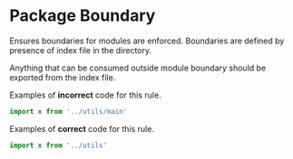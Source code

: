 # Package Boundary

Ensures boundaries for modules are enforced. Boundaries are defined by presence of index file in the directory. 

Anything that can be consumed outside module boundary should be exported from the index file.

Examples of **incorrect** code for this rule.

```jsx
import x from '../utils/main'
```

Examples of **correct** code for this rule.

```jsx
import x from '../utils'
```
